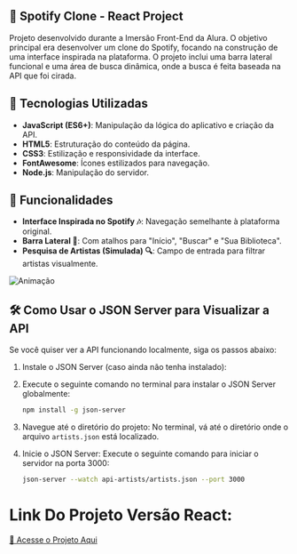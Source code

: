 ## 🎵 Spotify Clone - React Project

Projeto desenvolvido durante a Imersão Front-End da Alura. O objetivo principal era desenvolver um clone do Spotify, focando na construção de uma interface inspirada na plataforma. O projeto inclui uma barra lateral funcional e uma área de busca dinâmica, onde a busca é feita baseada na API que foi cirada.

## 🚀 Tecnologias Utilizadas

- **JavaScript (ES6+)**: Manipulação da lógica do aplicativo e criação da API.
- **HTML5**: Estruturação do conteúdo da página.
- **CSS3**: Estilização e responsividade da interface.
- **FontAwesome**: Ícones estilizados para navegação.
- **Node.js**: Manipulação do servidor.

## 🎨 Funcionalidades

- **Interface Inspirada no Spotify 🎶**: Navegação semelhante à plataforma original.
- **Barra Lateral 📌**: Com atalhos para "Início", "Buscar" e "Sua Biblioteca".
- **Pesquisa de Artistas (Simulada) 🔍**: Campo de entrada para filtrar artistas visualmente.

![Animação](https://github.com/user-attachments/assets/74ec6122-b91f-4559-894e-336e8b3802e9)


## 🛠️ Como Usar o JSON Server para Visualizar a API

Se você quiser ver a API funcionando localmente, siga os passos abaixo:

1. Instale o JSON Server (caso ainda não tenha instalado):
2. Execute o seguinte comando no terminal para instalar o JSON Server globalmente:

   ```sh
   npm install -g json-server
   ```

3. Navegue até o diretório do projeto:
   No terminal, vá até o diretório onde o arquivo `artists.json` está localizado.

4. Inicie o JSON Server: Execute o seguinte comando para iniciar o servidor na porta 3000:

   ```sh
   json-server --watch api-artists/artists.json --port 3000
   ```

# Link Do Projeto Versão React:
[🔗 Acesse o Projeto Aqui](https://transformando-js-react-bvp934fll-arthurs-projects-9de07c44.vercel.app)
